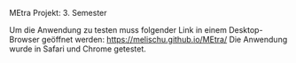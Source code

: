 MEtra
Projekt: 3. Semester

Um die Anwendung zu testen muss folgender Link in einem Desktop-Browser geöffnet werden: https://melischu.github.io/MEtra/
Die Anwendung wurde in Safari und Chrome getestet.
